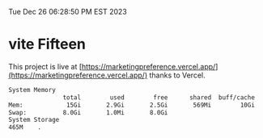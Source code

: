 Tue Dec 26 06:28:50 PM EST 2023

# vite Fifteen


This project is live at [https://marketingpreference.vercel.app/](https://marketingpreference.vercel.app/) thanks to Vercel.

```bash
System Memory
               total        used        free      shared  buff/cache   available
Mem:            15Gi       2.9Gi       2.5Gi       569Mi        10Gi        12Gi
Swap:          8.0Gi       1.0Mi       8.0Gi
System Storage
465M	.
```
```bash
